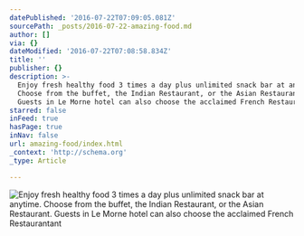 ```yaml
---
datePublished: '2016-07-22T07:09:05.081Z'
sourcePath: _posts/2016-07-22-amazing-food.md
author: []
via: {}
dateModified: '2016-07-22T07:08:58.834Z'
title: ''
publisher: {}
description: >-
  Enjoy fresh healthy food 3 times a day plus unlimited snack bar at anytime. 
  Choose from the buffet, the Indian Restaurant, or the Asian Restaurant. 
  Guests in Le Morne hotel can also choose the acclaimed French Restaurantant
starred: false
inFeed: true
hasPage: true
inNav: false
url: amazing-food/index.html
_context: 'http://schema.org'
_type: Article

---
```

![Enjoy fresh healthy food 3 times a day plus unlimited snack bar at anytime.  Choose from the buffet, the Indian Restaurant, or the Asian Restaurant.  Guests in Le Morne hotel can also choose the acclaimed French Restaurantant](https://the-grid-user-content.s3-us-west-2.amazonaws.com/f2b2a09f-fa8c-4574-a9f4-bd137c4382cf.jpg)